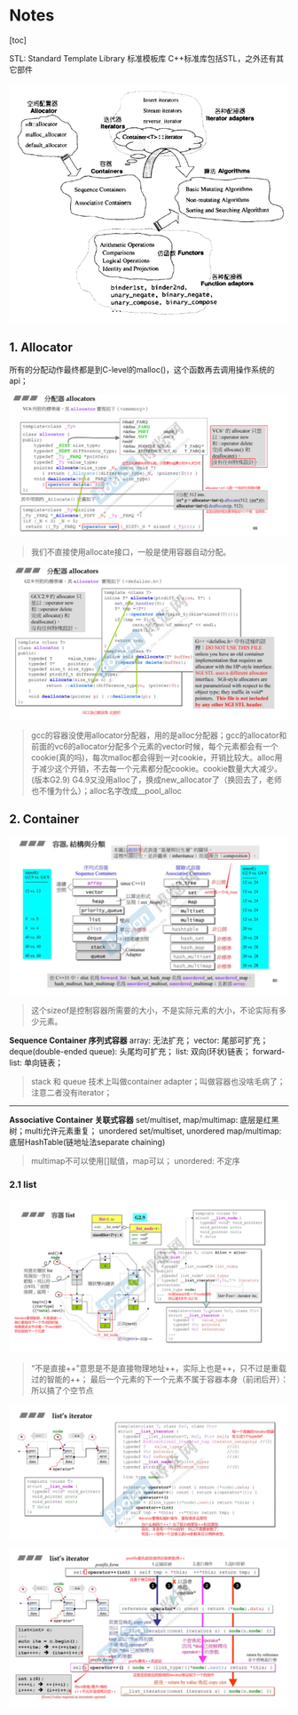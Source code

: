 # Notes

[toc]

STL: Standard Template Library 标准模板库
C++标准库包括STL，之外还有其它部件

![picture 2](../images/1449b1b9cae25f8d9e03010c5db617bbbefd77b8f9340ed896e10da98d1d8663.png)  

## 1. Allocator

所有的分配动作最终都是到C-level的malloc()，这个函数再去调用操作系统的api；

![picture 0](../images/3ccc41512ea3b7da09537ec79550cc8c153b0c5439c5ff29ccc108a75140a3d1.png)  

> 我们不直接使用allocate接口，一般是使用容器自动分配。

![picture 1](../images/91e12c406989a91e2478c79a7ad12236d974efcc2463ebb20497ec087ef981f6.png)  
> gcc的容器没使用allocator分配器，用的是alloc分配器；gcc的allocator和前面的vc6的allocator分配多个元素的vector时候，每个元素都会有一个cookie(真的吗)，每次malloc都会得到一对cookie，开销比较大。alloc用于减少这个开销，不去每一个元素都分配cookie。cookie数量大大减少。(版本G2.9)
> G4.9又没用alloc了，换成new_allocator了（换回去了，老师也不懂为什么）；alloc名字改成__pool_alloc

## 2. Container

![picture 3](../images/334ff8cf5f4db5a2c04861b47b686f43b319fd1b454d75df491731b355ccd776.png)  

> 这个sizeof是控制容器所需要的大小，不是实际元素的大小，不论实际有多少元素。

**Sequence Container 序列式容器**
array: 无法扩充；
vector: 尾部可扩充；
deque(double-ended queue): 头尾均可扩充；
list: 双向(环状)链表；
forward-list: 单向链表；
> stack 和 queue 技术上叫做container adapter；叫做容器也没啥毛病了；注意二者没有iterator；

---

**Associative Container 关联式容器**
set/multiset, map/multimap: 底层是红黑树；multi允许元素重复；
unordered set/multiset, unordered map/multimap: 底层HashTable(链地址法separate chaining)
> multimap不可以使用[]赋值，map可以；
> unordered: 不定序

### 2.1 list

![picture 4](../images/3be8b7da8e41cbdf4e19bbb9e9272f6ed5d47b11a86ea4382f75611f37fa4ee8.png)  
> “不是直接++”意思是不是直接物理地址++，实际上也是++，只不过是重载过的智能的++；
> 最后一个元素的下一个元素不属于容器本身（前闭后开）：所以搞了个空节点

![picture 5](../images/3a076ccc3de9616cfb6083ac61d8569302d907235135109bcb238115f1fcfd58.png)  

![picture 6](../images/d1d5ad3707abd681128d0d0ee229da9260468827ecf8dc1c18f149c1d4ea79b9.png)  
